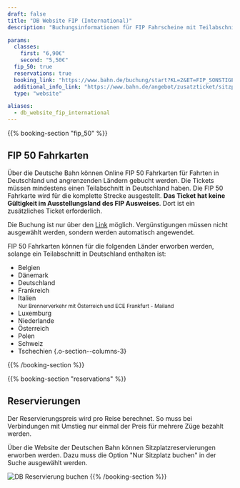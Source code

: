 ```yaml
---
draft: false
title: "DB Website FIP (International)"
description: "Buchungsinformationen für FIP Fahrscheine mit Teilabschnitt in Deutschland."

params:
  classes:
    first: "6,90€"
    second: "5,50€"
  fip_50: true
  reservations: true
  booking_link: "https://www.bahn.de/buchung/start?KL=2&ET=FIP_SONSTIGE"
  additional_info_link: "https://www.bahn.de/angebot/zusatzticket/sitzplatzreservierung"
  type: "website"

aliases:
  - db_website_fip_international
---
```


{{% booking-section "fip_50" %}}

## FIP 50 Fahrkarten

Über die Deutsche Bahn können Online FIP 50 Fahrkarten für Fahrten in Deutschland und angrenzenden Ländern gebucht werden. Die Tickets müssen mindestens einen Teilabschnitt in Deutschland haben. Die FIP 50 Fahrkarte wird für die komplette Strecke ausgestellt. **Das Ticket hat keine Gültigkeit im Ausstellungsland des FIP Ausweises**. Dort ist ein zusätzliches Ticket erforderlich.

Die Buchung ist nur über den [Link](https://www.bahn.de/buchung/start?KL=2&ET=FIP_SONSTIGE) möglich. Vergünstigungen müssen nicht ausgewählt werden, sondern werden automatisch angewendet.

FIP 50 Fahrkarten können für die folgenden Länder erworben werden, solange ein Teilabschnitt in Deutschland enthalten ist:

<!-- prettier-ignore -->
- Belgien
- Dänemark
- Deutschland
- Frankreich
- Italien \
  <small>Nur Brennerverkehr mit Österreich und ECE Frankfurt - Mailand</small>
- Luxemburg
- Niederlande
- Österreich
- Polen
- Schweiz
- Tschechien
{.o-section--columns-3}

{{% /booking-section %}}

{{% booking-section "reservations" %}}

## Reservierungen

Der Reservierungspreis wird pro Reise berechnet. So muss bei Verbindungen mit Umstieg nur einmal der Preis für mehrere Züge bezahlt werden.

Über die Website der Deutschen Bahn können Sitzplatzreservierungen erworben werden. Dazu muss die Option "Nur Sitzplatz buchen" in der Suche ausgewählt werden.

![DB Reservierung buchen](db_reservation.webp)
{{% /booking-section %}}
